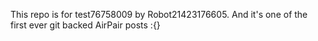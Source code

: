 This repo is for test76758009 by Robot21423176605. And it's one of the first ever git backed AirPair posts :{}